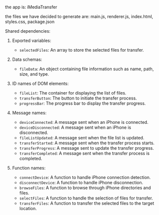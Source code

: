 the app is: iMediaTransfer

the files we have decided to generate are: main.js, renderer.js, index.html, styles.css, package.json

Shared dependencies:

1. Exported variables:
   - `selectedFiles`: An array to store the selected files for transfer.

2. Data schemas:
   - `fileData`: An object containing file information such as name, path, size, and type.

3. ID names of DOM elements:
   - `fileList`: The container for displaying the list of files.
   - `transferButton`: The button to initiate the transfer process.
   - `progressBar`: The progress bar to display the transfer progress.

4. Message names:
   - `deviceConnected`: A message sent when an iPhone is connected.
   - `deviceDisconnected`: A message sent when an iPhone is disconnected.
   - `fileListUpdated`: A message sent when the file list is updated.
   - `transferStarted`: A message sent when the transfer process starts.
   - `transferProgress`: A message sent to update the transfer progress.
   - `transferCompleted`: A message sent when the transfer process is completed.

5. Function names:
   - `connectDevice`: A function to handle iPhone connection detection.
   - `disconnectDevice`: A function to handle iPhone disconnection.
   - `browseFiles`: A function to browse through iPhone directories and files.
   - `selectFiles`: A function to handle the selection of files for transfer.
   - `transferFiles`: A function to transfer the selected files to the target location.
